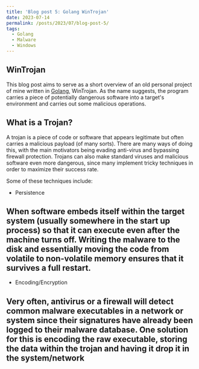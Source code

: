 ```yaml
---
title: 'Blog post 5: Golang WinTrojan'
date: 2023-07-14
permalink: /posts/2023/07/blog-post-5/
tags:
  - Golang
  - Malware
  - Windows
---
```



WinTrojan
------

This blog post aims to serve as a short overview of an old personal project of mine written in [Golang](https://go.dev/), WinTrojan.
As the name suggests, the program carries a piece of potentially dangerous software into a target's environment and carries out some malicious operations.


What is a Trojan?
------

A trojan is a piece of code or software that appears legitimate but often carries a malicious payload (of many sorts). There are many ways of doing this, with the main motivators being evading anti-virus and bypassing firewall protection. 
Trojans can also make standard viruses and malicious software even more dangerous, since many implement tricky techniques in order to maximize their success rate.

Some of these techniques include:
+ Persistence

When software embeds itself within the target system (usually somewhere in the start up process) so that it can execute even after the machine turns off. Writing the malware to the disk and essentially moving the code from volatile to non-volatile memory ensures that it survives a full restart.
---
+ Encoding/Encryption

Very often, antivirus or a firewall will detect common malware executables in a network or system since their signatures have already been logged to their malware database. One solution for this is encoding the raw executable, storing the data within the trojan and having it drop it in the system/network
---

